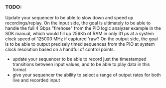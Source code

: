 ### TODO:

Update your sequencer to be able to slow down and speed up recordings/replay. On the input side, the goal is ultimately to be able to handle the full 4 Gbps "firehose" from the PIO logic analyzer example in the SDK manual, which would fill up 256Kb of RAM in only 31 µs at a system clock speed of 125000 MHz if captured 'raw'! On the output side, the goal is to be able to output precisely timed sequences from the PIO at system clock resolution based on a handful of control points.

- update your sequencer to be able to record just the timestamped transitions between input values, and to be able to play data in this format
- give your sequencer the ability to select a range of output rates for both live and recorded input

